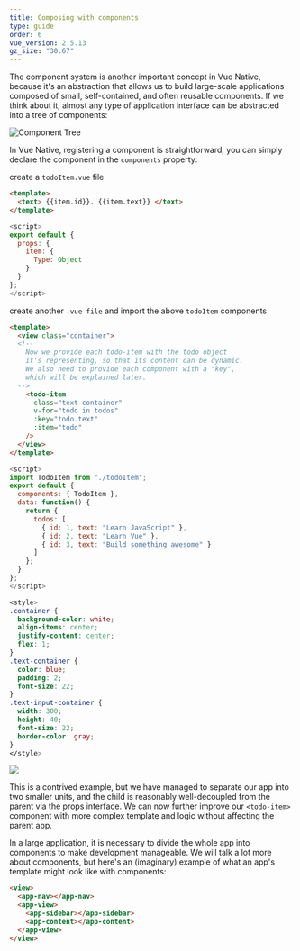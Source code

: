 ```yaml
---
title: Composing with components
type: guide
order: 6
vue_version: 2.5.13
gz_size: "30.67"
---
```


The component system is another important concept in Vue Native, because it's an abstraction that allows us to build large-scale applications composed of small, self-contained, and often reusable components. If we think about it, almost any type of application interface can be abstracted into a tree of components:

![Component Tree](/images/components.png)

In Vue Native, registering a component is straightforward, you can simply declare the component in the `components` property:

create a `todoItem.vue` file
``` html
<template>
  <text> {{item.id}}. {{item.text}} </text>
</template>
```
```js
<script>
export default {
  props: {
    item: {
      Type: Object
    }
  }
};
</script>
```

create another `.vue file` and import the above `todoItem` components
```html
<template>
  <view class="container">
  <!--
    Now we provide each todo-item with the todo object
    it's representing, so that its content can be dynamic.
    We also need to provide each component with a "key",
    which will be explained later.
  -->
    <todo-item
      class="text-container"
      v-for="todo in todos"
      :key="todo.text"
      :item="todo"
    />
  </view>
</template>
```
```js
<script>
import TodoItem from "./todoItem";
export default {
  components: { TodoItem },
  data: function() {
    return {
      todos: [
        { id: 1, text: "Learn JavaScript" },
        { id: 2, text: "Learn Vue" },
        { id: 3, text: "Build something awesome" }
      ]
    };
  }
};
</script>
```
```css
<style>
.container {
  background-color: white;
  align-items: center;
  justify-content: center;
  flex: 1;
}
.text-container {
  color: blue;
  padding: 2;
  font-size: 22;
}
.text-input-container {
  width: 300;
  height: 40;
  font-size: 22;
  border-color: gray;
}
</style>
```

<div class="hello-world-container">
  <div class="hello-world-wrapper">
    <img src="/images/todo_item.png" class="img-wrapper" />
  </div>
</div>

This is a contrived example, but we have managed to separate our app into two smaller units, and the child is reasonably well-decoupled from the parent via the props interface. We can now further improve our `<todo-item>` component with more complex template and logic without affecting the parent app.

In a large application, it is necessary to divide the whole app into components to make development manageable. We will talk a lot more about components, but here's an (imaginary) example of what an app's template might look like with components:

``` html
<view>
  <app-nav></app-nav>
  <app-view>
    <app-sidebar></app-sidebar>
    <app-content></app-content>
  </app-view>
</view>
```